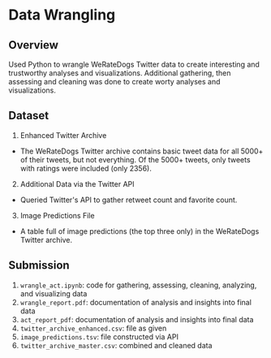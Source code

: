 # Data Wrangling
## Overview
Used Python to wrangle WeRateDogs Twitter data to create interesting and trustworthy analyses and visualizations. Additional gathering, then assessing and cleaning was done to create worty analyses and visualizations.

## Dataset
1. Enhanced Twitter Archive
- The WeRateDogs Twitter archive contains basic tweet data for all 5000+ of their tweets, but not everything. Of the 5000+ tweets, only tweets with ratings were included (only 2356).
2. Additional Data via the Twitter API
- Queried Twitter's API to gather retweet count and favorite count.
3. Image Predictions File
- A table full of image predictions (the top three only) in the WeRateDogs Twitter archive.

## Submission
1. `wrangle_act.ipynb`: code for gathering, assessing, cleaning, analyzing, and visualizing data
2. `wrangle_report.pdf`: documentation of analysis and insights into final data
3. `act_report_pdf`: documentation of analysis and insights into final data
4. `twitter_archive_enhanced.csv`: file as given
5. `image_predictions.tsv`: file constructed via API
6. `twitter_archive_master.csv`: combined and cleaned data
